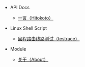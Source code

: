 *   API Docs

    *   [一言（Hitokoto）](hitokoto)

*   Linux Shell Script

    *   [回程路由线路测试（testrace）](testrace)
    
*   Module

    *   [关于（About）](about)